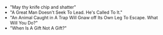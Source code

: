 - "May thy knife chip and shatter"
- "A Great Man Doesn't Seek To Lead. He's Called To It."
- "An Animal Caught in A Trap Will Gnaw off Its Own Leg To Escape. What Will You Do?"
- "When Is A Gift Not A Gift?"
